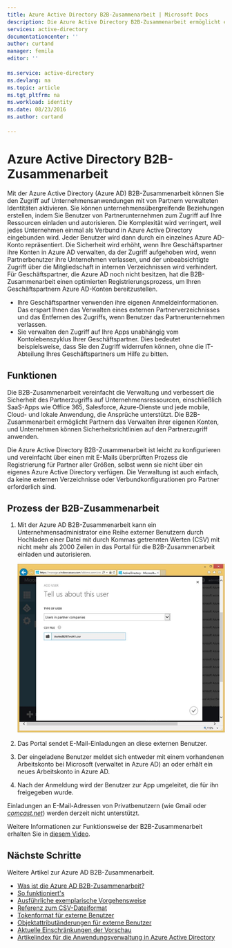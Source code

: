 ```yaml
---
title: Azure Active Directory B2B-Zusammenarbeit | Microsoft Docs
description: Die Azure Active Directory B2B-Zusammenarbeit ermöglicht es Geschäftspartnern auf Ihre Unternehmensanwendungen zuzugreifen, wobei jeder ihrer Benutzer durch ein einzelnes Azure AD-Konto dargestellt wird.
services: active-directory
documentationcenter: ''
author: curtand
manager: femila
editor: ''

ms.service: active-directory
ms.devlang: na
ms.topic: article
ms.tgt_pltfrm: na
ms.workload: identity
ms.date: 08/23/2016
ms.author: curtand

---
```

# Azure Active Directory B2B-Zusammenarbeit
Mit der Azure Active Directory (Azure AD) B2B-Zusammenarbeit können Sie den Zugriff auf Unternehmensanwendungen mit von Partnern verwalteten Identitäten aktivieren. Sie können unternehmensübergreifende Beziehungen erstellen, indem Sie Benutzer von Partnerunternehmen zum Zugriff auf Ihre Ressourcen einladen und autorisieren. Die Komplexität wird verringert, weil jedes Unternehmen einmal als Verbund in Azure Active Directory eingebunden wird. Jeder Benutzer wird dann durch ein einzelnes Azure AD-Konto repräsentiert. Die Sicherheit wird erhöht, wenn Ihre Geschäftspartner ihre Konten in Azure AD verwalten, da der Zugriff aufgehoben wird, wenn Partnerbenutzer ihre Unternehmen verlassen, und der unbeabsichtigte Zugriff über die Mitgliedschaft in internen Verzeichnissen wird verhindert. Für Geschäftspartner, die Azure AD noch nicht besitzen, hat die B2B-Zusammenarbeit einen optimierten Registrierungsprozess, um Ihren Geschäftspartnern Azure AD-Konten bereitzustellen.

* Ihre Geschäftspartner verwenden ihre eigenen Anmeldeinformationen. Das erspart Ihnen das Verwalten eines externen Partnerverzeichnisses und das Entfernen des Zugriffs, wenn Benutzer das Partnerunternehmen verlassen.
* Sie verwalten den Zugriff auf Ihre Apps unabhängig vom Kontolebenszyklus Ihrer Geschäftspartner. Dies bedeutet beispielsweise, dass Sie den Zugriff widerrufen können, ohne die IT-Abteilung Ihres Geschäftspartners um Hilfe zu bitten.

## Funktionen
Die B2B-Zusammenarbeit vereinfacht die Verwaltung und verbessert die Sicherheit des Partnerzugriffs auf Unternehmensressourcen, einschließlich SaaS-Apps wie Office 365, Salesforce, Azure-Dienste und jede mobile, Cloud- und lokale Anwendung, die Ansprüche unterstützt. Die B2B-Zusammenarbeit ermöglicht Partnern das Verwalten ihrer eigenen Konten, und Unternehmen können Sicherheitsrichtlinien auf den Partnerzugriff anwenden.

Die Azure Active Directory B2B-Zusammenarbeit ist leicht zu konfigurieren und vereinfacht über einen mit E-Mails überprüften Prozess die Registrierung für Partner aller Größen, selbst wenn sie nicht über ein eigenes Azure Active Directory verfügen. Die Verwaltung ist auch einfach, da keine externen Verzeichnisse oder Verbundkonfigurationen pro Partner erforderlich sind.

## Prozess der B2B-Zusammenarbeit
1. Mit der Azure AD B2B-Zusammenarbeit kann ein Unternehmensadministrator eine Reihe externer Benutzern durch Hochladen einer Datei mit durch Kommas getrennten Werten (CSV) mit nicht mehr als 2000 Zeilen in das Portal für die B2B-Zusammenarbeit einladen und autorisieren.
   
   ![Dialogfeld zum Hochladen der CSV-Datei](./media/active-directory-b2b-collaboration-overview/upload-csv.png)
2. Das Portal sendet E-Mail-Einladungen an diese externen Benutzer.
3. Der eingeladene Benutzer meldet sich entweder mit einem vorhandenen Arbeitskonto bei Microsoft (verwaltet in Azure AD) an oder erhält ein neues Arbeitskonto in Azure AD.
4. Nach der Anmeldung wird der Benutzer zur App umgeleitet, die für ihn freigegeben wurde.

Einladungen an E-Mail-Adressen von Privatbenutzern (wie Gmail oder [*comcast.net*](http://comcast.net/)) werden derzeit nicht unterstützt.

Weitere Informationen zur Funktionsweise der B2B-Zusammenarbeit erhalten Sie in [diesem Video](http://aka.ms/aadshowb2b).

## Nächste Schritte
Weitere Artikel zur Azure AD B2B-Zusammenarbeit.

* [Was ist die Azure AD B2B-Zusammenarbeit?](active-directory-b2b-what-is-azure-ad-b2b.md)
* [So funktioniert's](active-directory-b2b-how-it-works.md)
* [Ausführliche exemplarische Vorgehensweise](active-directory-b2b-detailed-walkthrough.md)
* [Referenz zum CSV-Dateiformat](active-directory-b2b-references-csv-file-format.md)
* [Tokenformat für externe Benutzer](active-directory-b2b-references-external-user-token-format.md)
* [Objektattributänderungen für externe Benutzer](active-directory-b2b-references-external-user-object-attribute-changes.md)
* [Aktuelle Einschränkungen der Vorschau](active-directory-b2b-current-preview-limitations.md)
* [Artikelindex für die Anwendungsverwaltung in Azure Active Directory](active-directory-apps-index.md)

<!---HONumber=AcomDC_0928_2016-->